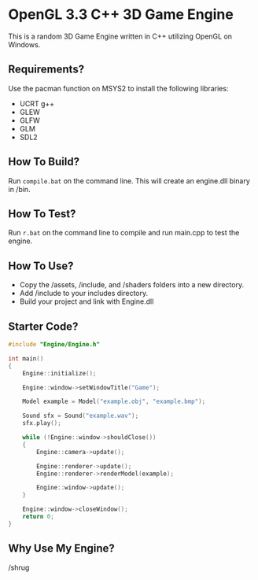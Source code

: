 # OpenGL 3.3 C++ 3D Game Engine
This is a random 3D Game Engine written in C++ utilizing OpenGL on Windows.

## Requirements?
Use the pacman function on MSYS2 to install the following libraries:
- UCRT g++
- GLEW
- GLFW
- GLM
- SDL2

## How To Build?
Run `compile.bat` on the command line. This will create an engine.dll binary in /bin.

## How To Test?
Run `r.bat` on the command line to compile and run main.cpp to test the engine.

## How To Use?
- Copy the /assets, /include, and /shaders folders into a new directory.
- Add /include to your includes directory.
- Build your project and link with Engine.dll

## Starter Code?
```cpp
#include "Engine/Engine.h"

int main()
{
    Engine::initialize();

    Engine::window->setWindowTitle("Game");

    Model example = Model("example.obj", "example.bmp");

    Sound sfx = Sound("example.wav");
    sfx.play();

    while (!Engine::window->shouldClose())
    {
        Engine::camera->update();

        Engine::renderer->update();
        Engine::renderer->renderModel(example);

        Engine::window->update();
    }

    Engine::window->closeWindow();
    return 0;
}
```

## Why Use My Engine?
/shrug